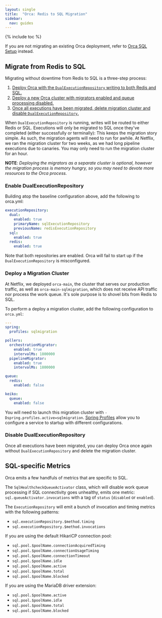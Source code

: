 ```yaml
---
layout: single
title:  "Orca: Redis to SQL Migration"
sidebar:
  nav: guides
---
```


{% include toc %}

If you are not migrating an existing Orca deployment, refer to [Orca SQL Setup](/setup/productionize/persistence/orca-sql/) instead.

## Migrate from Redis to SQL

Migrating without downtime from Redis to SQL is a three-step process:

1. [Deploy Orca with the `DualExecutionRepository` writing to both Redis and SQL.](#enable-dualexecutionrepository)
2. [Deploy a new Orca cluster with migrators enabled and queue processing disabled.](#deploy-a-migration-cluster)
3. [Once all executions have been migrated, delete migration cluster and disable `DualExecutionRepository`.](#disable-dualexecutionrepository)

When `DualExecutionRepository` is running, writes will be routed to either Redis or SQL.
Executions will only be migrated to SQL once they've completed (either successfully or terminally): This keeps the migration story simple.
As such, the migration agents will need to run for awhile. 
At Netflix, we ran the migration cluster for two weeks, as we had long pipeline executions due to canaries. 
You may only need to run the migration cluster for an hour.

**NOTE**: _Deploying the migrators as a separate cluster is optional, however the migration process is memory hungry, so you may need to devote more resources to the Orca process._

### Enable DualExecutionRepository

Building atop the baseline configuration above, add the following to orca.yml:

```yaml
executionRepository:
  dual:
    enabled: true
    primaryName: sqlExecutionRepository
    previousName: redisExecutionRepository
  sql:
    enabled: true
  redis:
    enabled: true
```

Note that both repositories are enabled. Orca will fail to start up if the `DualExecutionRepository` is misconfigured.

### Deploy a Migration Cluster

At Netflix, we deployed `orca-main`, the cluster that serves our production traffic, as well as `orca-main-sqlmigration`, which does not receive API traffic nor process the work queue. It's sole purpose is to shovel bits from Redis to SQL.

To perform a deploy a migration cluster, add the following configuration to `orca.yml`:

```yaml
---
spring:
  profiles: sqlmigration

pollers:
  orchestrationMigrator:
    enabled: true
    intervalMs: 1800000
  pipelineMigrator:
    enabled: true
    intervalMs: 1800000

queue:
  redis:
    enabled: false

keiko:
  queue:
    enabled: false
```

You will need to launch this migration cluster with `-Dspring.profiles.active=sqlmigration`. 
[Spring Profiles](https://docs.spring.io/spring-boot/docs/current/reference/html/boot-features-profiles.html) allow you to configure a service to startup with different configurations.

### Disable DualExecutionRepository

Once all executions have been migrated, you can deploy Orca once again without `DualExecutionRepository` and delete the migration cluster.

## SQL-specific Metrics

Orca emits a few handfuls of metrics that are specific to SQL.

The `SqlHealthcheckQueueActivator` class, which will disable work queue processing if SQL connectivity goes unhealthy, emits one metric: `sql.queueActivator.invocations` with a tag of `status` (`disabled` or `enabled`).

The `ExecutionRepository` will emit a bunch of invocation and timing metrics with the following patterns:

- `sql.executionRepository.$method.timing`
- `sql.executionRepository.$method.invocations`

If you are using the default HikariCP connection pool:

- `sql.pool.$poolName.connectionAcquiredTiming`
- `sql.pool.$poolName.connectionUsageTiming`
- `sql.pool.$poolName.connectionTimeout`
- `sql.pool.$poolName.idle`
- `sql.pool.$poolName.active`
- `sql.pool.$poolName.total`
- `sql.pool.$poolName.blocked`

If you are using the MariaDB driver extension:

- `sql.pool.$poolName.active`
- `sql.pool.$poolName.idle`
- `sql.pool.$poolName.total`
- `sql.pool.$poolName.blocked`